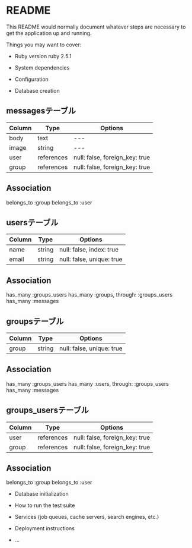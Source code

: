 # README

This README would normally document whatever steps are necessary to get the
application up and running.

Things you may want to cover:

* Ruby version
ruby 2.5.1
* System dependencies

* Configuration

* Database creation
## messagesテーブル
|Column|Type|Options|
|------|----|-------|
|body|text|---|
|image|string|---|
|user|references|null: false, foreign_key: true|
|group|references|null: false, foreign_key: true|
## Association
belongs_to :group
belongs_to :user

## usersテーブル
|Column|Type|Options|
|------|----|-------|
|name|string|null: false, index: true|
|email|string|null: false, unique: true|
## Association
has_many :groups_users
has_many :groups, through: :groups_users
has_many :messages

## groupsテーブル
|Column|Type|Options|
|------|----|-------|
|group|string|null: false, unique: true|
## Association
has_many :groups_users
has_many :users, through: :groups_users
has_many :messages

## groups_usersテーブル
|Column|Type|Options|
|------|----|-------|
|user|references|null: false, foreign_key: true|
|group|references|null: false, foreign_key: true|
## Association
belongs_to :group
belongs_to :user
* Database initialization

* How to run the test suite

* Services (job queues, cache servers, search engines, etc.)

* Deployment instructions

* ...
